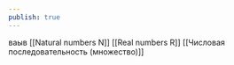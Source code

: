 ```yaml
---
publish: true
---
```

ваыв
[[Natural numbers N]]
[[Real numbers R]]
 [[Числовая последовательность (множество)]]
